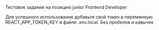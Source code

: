 Тестовое задание на позицию junior Frontend Developer

Для успешного использование добавьте свой токен в переменную REACT_APP_TOKEN_KEY в файле .env.local.
Без пробелов и кавычек
